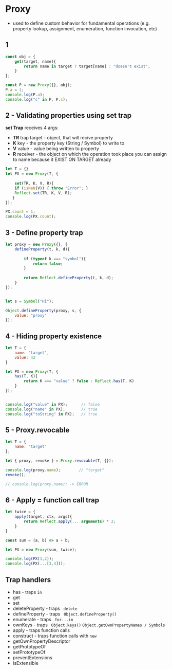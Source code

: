 # Proxy
* used to define custom behavior for fundamental operations (e.g. property lookup, assignment, enumeration, function invocation, etc)


## 1
```js
const obj = {
    get(target, name){
        return name in target ? target[name] : "doesn't exist";
    }
};

const P = new Proxy({}, obj);
P.a = 1;
console.log(P.a);
console.log("c" in P, P.c);
```



## 2 - Validating properties using set trap
**set Trap** receives 4 args:
* **TR** trap target - object, that will recive property
* **K** key - the property key (String / Symbol) to write to
* **V** value - value being written to property
* **R** receiver - the object on which the operation took place
you can assign to name because it EXIST ON TARGET already
```js
let T = {}
let PX = new Proxy(T, {
   
    set(TR, K, V, R){
    if (isNaN(V)) { throw "Error"; }
    Reflect.set(TR, K, V, R);
   } 
});

PX.count = 1;
console.log(PX.count);
```


## 3 - Define property trap
```js
let proxy = new Proxy({}, {
    defineProperty(t, k, d){
        
        if (typeof k === "symbol"){
            return false;
        }
        
        return Reflect.defineProperty(t, k, d);
    }
});


let s = Symbol("Hi");

Object.defineProperty(proxy, s, {
    value: "proxy"
});
```

## 4 - Hiding property existence
```js
let T = {
    name: "target",
    value: 42
}

let PX = new Proxy(T, {
    has(T, K){
        return K === "value" ? false : Reflect.has(T, K)
    }
});


console.log("value" in PX);      // false
console.log("name" in PX);       // true
console.log("toString" in PX);   // true
```



## 5 - Proxy.revocable
```js
let T = {
    name: "target"
};

let { proxy, revoke } = Proxy.revocable(T, {});

console.log(proxy.name);        // "target"
revoke();

// console.log(proxy.name); -> ERROR
```


## 6 - Apply = function call trap
```js
let twice = {
    apply(target, ctx, args){
        return Reflect.apply(... arguments) * 2;
    }
}

const sum = (a, b) => a + b;

let PX = new Proxy(sum, twice);

console.log(PX(1,2));
console.log(PX(...[3,4]));
```



## Trap handlers
* has - traps ```in```
* get
* set
* deleteProperty - traps ``` delete```
* defineProperty - traps ``` Object.defineProperty()```
* enumerate - traps ``` for...in```
* ownKeys - traps ``` Object.keys()``` ```Object.getOwnPropertyNames / Symbols```
* apply - traps function calls
* construct - traps function calls with ```new```
* getOwnPropertyDescriptor
* getPrototypeOf
* setPrototypeOf
* preventExtensions
* isExtensible
